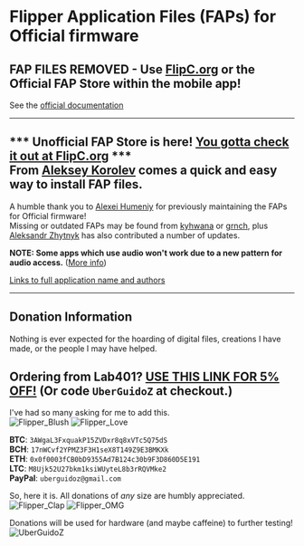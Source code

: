 # Flipper Application Files (FAPs) for Official firmware

## FAP FILES REMOVED - Use [FlipC.org](https://flipc.org/) or the Official FAP Store within the mobile app!

See the [official documentation](https://github.com/flipperdevices/flipperzero-firmware/blob/dev/documentation/AppsOnSDCard.md) 

---
*** **Unofficial FAP Store is here! [You gotta check it out at FlipC.org](https://flipc.org/)** ***<br>
From [Aleksey Korolev](https://github.com/playmean) comes a quick and easy way to install FAP files.
---

A humble thank you to [Alexei Humeniy](https://github.com/ahumeniy) for previously maintaining the FAPs for Official firmware!<br>
Missing or outdated FAPs may be found from [kyhwana](https://github.com/kyhwana/latest_flipper_zero_apps) or [grnch](https://github.com/grinchdubs/latest_flipper_zero_apps), plus [Aleksandr Zhytnyk](https://github.com/OperKH) has also contributed a number of updates.

**NOTE: Some apps which use audio won't work due to a new pattern for audio access.** ([More info](https://github.com/UberGuidoZ/Flipper/pull/257))

[Links to full application name and authors](https://github.com/UberGuidoZ/Flipper/tree/main/Applications/Custom%20(UL%2C%20RM%2C%20XFW))

-----

## Donation Information

Nothing is ever expected for the hoarding of digital files, creations I have made, or the people I may have helped.

## Ordering from Lab401? [USE THIS LINK FOR 5% OFF!](https://lab401.com/r?id=vsmgoc) (Or code `UberGuidoZ` at checkout.)

I've had so many asking for me to add this.<br>
![Flipper_Blush](https://user-images.githubusercontent.com/57457139/183561666-4424a3cc-679b-4016-a368-24f7e7ad0a88.jpg) ![Flipper_Love](https://user-images.githubusercontent.com/57457139/183561692-381d37bd-264f-4c88-8877-e58d60d9be6e.jpg)

**BTC**: `3AWgaL3FxquakP15ZVDxr8q8xVTc5Q75dS`<br>
**BCH**: `17nWCvf2YPMZ3F3H1seX8T149Z9E3BMKXk`<br>
**ETH**: `0x0f0003fCB0bD9355Ad7B124c30b9F3D860D5E191`<br>
**LTC**: `M8Ujk52U27bkm1ksiWUyteL8b3rRQVMke2`<br>
**PayPal**: `uberguidoz@gmail.com`

So, here it is. All donations of *any* size are humbly appreciated.<br>
![Flipper_Clap](https://user-images.githubusercontent.com/57457139/183561789-2e853ede-8ef7-41e8-a67c-716225177e5d.jpg) ![Flipper_OMG](https://user-images.githubusercontent.com/57457139/183561787-e21bdc1e-b316-4e67-b327-5129503d0313.jpg)

Donations will be used for hardware (and maybe caffeine) to further testing!<br>
![UberGuidoZ](https://cdn.discordapp.com/emojis/1000632669622767686.gif)
